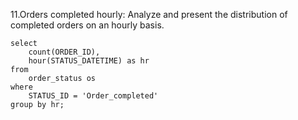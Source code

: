 11.Orders completed hourly: Analyze and present the distribution of completed orders on an hourly basis.
```
select
	count(ORDER_ID),
	hour(STATUS_DATETIME) as hr
from
	order_status os
where
	STATUS_ID = 'Order_completed'
group by hr;
```
